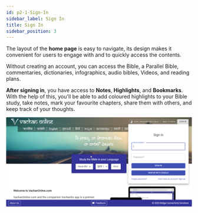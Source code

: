 ```yaml
---
id: p2-1-Sign-In
sidebar_label: Sign In
title: Sign In
sidebar_position: 3
---
```

The layout of the **home page** is easy to navigate, its design makes it convenient for users to engage with and to quickly access the contents.

Without creating an account, you can access the Bible, a Parallel Bible, commentaries, dictionaries, infographics, audio bibles, Videos, and reading plans.

**After signing in**, you have access to **Notes**, **Highlights**, and **Bookmarks**. With the help of this, you'll be able to add coloured highlights to your Bible study, take notes, mark your favourite chapters, share them with others, and keep track of your thoughts.

<img src="/Home Page/sign-In.PNG"  width="1000px" alt="Sign In"/>